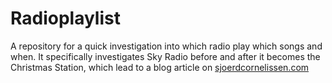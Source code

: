 # Radioplaylist
A repository for a quick investigation into which radio play which songs and when.
It specifically investigates Sky Radio before and after it becomes the Christmas Station,
which lead to a blog article on [sjoerdcornelissen.com](https://sjoerdcornelissen.com/2022/12/26/all-i-want-for-christmas-is-hearing-a-few-new-songs-sky-radio-plays-classics-on-repeat/)
